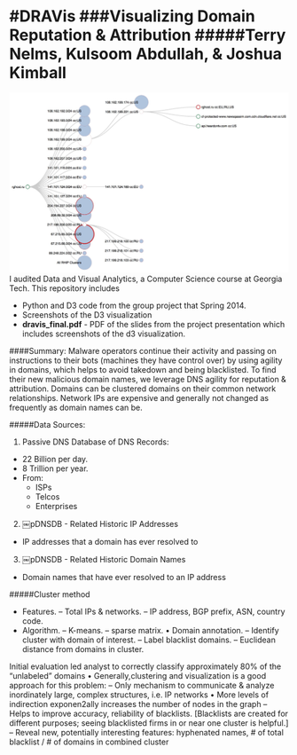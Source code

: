 #DRAVis
###Visualizing Domain Reputation & Attribution
#####Terry Nelms, Kulsoom Abdullah, & Joshua Kimball
======
![Alt text](https://github.com/kulsoom-abdullah/Draviz/blob/master/screenshots/Draviz.jpg "Optional Title")
I audited Data and Visual Analytics, a Computer Science course at Georgia Tech.  This repository includes 
* Python and D3 code from the group project that Spring 2014.
* Screenshots of the D3 visualization
* **dravis_final.pdf** - PDF of the slides from the project presentation which includes screenshots of the d3 visualization.

 <!---The D3 demo can be run by downloading *draviz.html*, and the d3 folder (which contains *d3.min.js* and *colorbrewer.v1.min.js*), then clicking on draviz2.html or opening it with your web browser.   --->

####Summary:
Malware operators continue their activity and passing on instructions to their bots (machines they have control over) by using agility in domains, which helps to avoid takedown and being blacklisted.
To find their new malicious domain names, we leverage DNS agility for reputation & attribution.  Domains can be clustered domains on their common network relationships.  Network IPs are expensive and generally not changed as frequently as domain names can be.

#####Data Sources:
1. Passive DNS Database of DNS Records:
 * 22 Billion per day.
 * 8 Trillion per year.
 * From:
   * ISPs 
    * Telcos 
    * Enterprises

2. ￼pDNSDB - Related Historic IP Addresses
  * IP addresses that a domain has ever resolved to
3. ￼pDNSDB - Related Historic Domain Names
  * Domain names that have ever resolved to an IP address

#####Cluster method
* Features.
–  Total IPs & networks.
–  IP address, BGP prefix, ASN, country code.
* Algorithm. –  K-means.
–  sparse matrix.
•  Domain annotation.
–  Identify cluster with domain of interest.
–  Label blacklist domains.
–  Euclidean distance from domains in cluster.

Initial evaluation led analyst to correctly classify approximately 80% of the “unlabeled” domains
•  Generally,clustering and visualization is a good approach for this problem:
–  Only mechanism to communicate & analyze inordinately large, complex structures, i.e. IP networks
•  More levels of indirection exponen2ally increases the number of nodes in the graph
–  Helps to improve accuracy, reliability of blacklists. [Blacklists are created for different purposes; seeing blacklisted firms in or near one cluster is helpful.]
–  Reveal new, potentially interesting features: hyphenated names, # of total blacklist / # of domains in combined cluster
